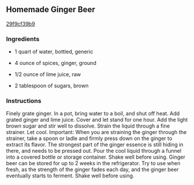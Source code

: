 ## Homemade Ginger Beer

[29f9cf39b9](http://www.epicurious.com/recipes/food/views/homemade-ginger-beer-232359)

### Ingredients

 - 1 quart of water, bottled, generic

 - 4 ounce of spices, ginger, ground

 - 1/2 ounce of lime juice, raw

 - 2 tablespoon of sugars, brown

### Instructions

Finely grate ginger. In a pot, bring water to a boil, and shut off heat. Add grated ginger and lime juice. Cover and let stand for one hour. Add the light brown sugar and stir well to dissolve. Strain the liquid through a fine strainer. Let cool. Important: When you are straining the ginger through the strainer, take a spoon or ladle and firmly press down on the ginger to extract its flavor. The strongest part of the ginger essence is still hiding in there, and needs to be pressed out. Pour the cool liquid through a funnel into a covered bottle or storage container. Shake well before using. Ginger beer can be stored for up to 2 weeks in the refrigerator. Try to use when fresh, as the strength of the ginger fades each day, and the ginger beer eventually starts to ferment. Shake well before using.